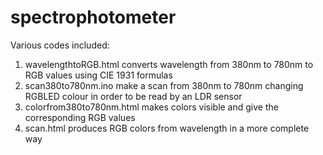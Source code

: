 # spectrophotometer
Various codes included:
1. wavelengthtoRGB.html converts wavelength from 380nm to 780nm to RGB values using CIE 1931 formulas 
2. scan380to780nm.ino make a scan from 380nm to 780nm changing RGBLED colour in order to be read by an LDR sensor
3. colorfrom380to780nm.html makes colors visible and give the corresponding RGB values 
4. scan.html produces RGB colors from wavelength in a more complete way
